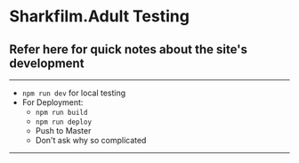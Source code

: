 # Sharkfilm.Adult Testing
## Refer here for quick notes about the site's development
---
- `npm run dev` for local testing
- For Deployment:
  - `npm run build`
  - `npm run deploy`
  - Push to Master
  - Don't ask why so complicated
---